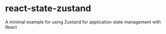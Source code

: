 # react-state-zustand
A minimal example for using Zustand for application state management with React
